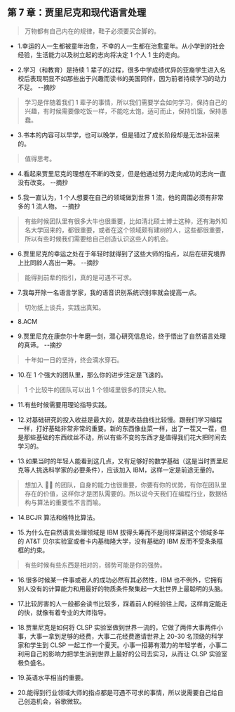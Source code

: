 ## 第 7 章：贾里尼克和现代语言处理

> 万物都有自己内在的规律，鞋子必须要买合脚的。

- 1.幸运的人一生都被童年治愈，不幸的人一生都在治愈童年。从小学到的社会经验，生活能力以及树立起的志向将决定 1 个人 1 生的走向。

- 2.学习（和教育）是持续 1 辈子的过程，很多中学成绩优异的亚裔学生进入名校后表现明显不如那些出于兴趣而读书的美国同伴，因为前者持续学习的动力不足。 --摘抄

> 学习是伴随着我们 1 辈子的事情，所以我们需要学会如何学习，保持自己的兴趣，有时候需要像吃饭一样，不能吃太饱，适可而止，保持饥饿，保持愚蠢。

- 3.书本的内容可以早学，也可以晚学，但是错过了成长阶段却是无法补回来的。

> 值得思考。

- 4.看起来贾里尼克的理想在不断的改变，但是他通过努力走向成功的志向一直没有改变。 --摘抄

- 5.我一直认为，1 个人想要在自己的领域做到世界 1 流，他的周围必须有非常多的 1 流人物。 --摘抄

> 有些时候团队里有很多大牛也很重要，比如清北硕士博士这种，还有海外知名大学回来的，都很重要，或者在这个领域颇有建树的人，这些都很重要，所以有些时候我们需要给自己创造认识这些人的机会。

- 6.贾里尼克的幸运之处在于年轻时就得到了这些大师的指点，以后在研究境界上比同龄人高出一筹。 --摘抄

> 能得到前辈的指引，真的是可遇不可求。

- 7.我每开除一名语言学家，我的语音识别系统识别率就会提高一点。

> 切勿纸上谈兵，实践出真知。

- 8.ACM

- 9.贾里尼克在康奈尔十年磨一剑，潜心研究信息论，终于悟出了自然语言处理的真谛。 --摘抄

> 十年如一日的坚持，终会滴水穿石。

- 10.在 1 个强大的团队里，那么你的进步注定是飞速的。

> 1 个比较牛的团队可以出 1 个领域里很多的顶尖人物。

- 11.有些时候需要用理论指导实践。

- 12.对基础研究的投入收益是最大的，就是收益曲线比较慢。跟我们学习编程一样，打好基础非常非常的重要。新的东西像韭菜一样，出了一茬又一茬，但是那些基础的东西纹丝不动，所以有些不变的东西才是值得我们花大把时间去学习的。

- 13.如果当时的年轻人能看到这几点，又有足够好的数学基础（这是当时贾里尼克等人挑选科学家的必要条件），应该加入 IBM，这样一定是前途无量的。

> 想加入 🐂🍺 的团队，自身的能力也很重要，你要有你的优势，有你在团队里存在的价值，这样你才是团队需要的。所以说今天我们在编程行业，数据结构与算法的重要性不言而喻。

- 14.BCJR 算法和维特比算法。

- 15.为什么在自然语言处理领域是 IBM 拔得头筹而不是同样深耕这个领域多年的 AT&T 贝尔实验室或者卡内基梅隆大学，没有基础的 IBM 反而不受条条框框的约束。

> 有些时候有些东西是相对的，弱势可能是你的强势。

- 16.很多时候某一件事或者人的成功必然有其必然性，IBM 也不例外，它拥有别人没有的计算能力和用最好的物质条件聚集起一大批世界上最聪明的头脑。

- 17.比较厉害的人一般都会读书比较多，踩着前人的经验往上爬，这样肯定能走的快，就像有着专业的大师指导。

- 18.贾里尼克是如何将 CLSP 实验室做到世界一流的，它做了两件大事两件小事，大事一拿到足够的经费，大事二花经费邀请世界上 20-30 名顶级的科学家和学生到 CLSP 一起工作一个夏天。小事一招募有潜力的年轻学者，小事二利用自己的影响力把学生派到世界上最好的公司去实习，从而让 CLSP 实验室极负盛名。

- 19.英语水平相当的重要。

- 20.能得到行业领域大师的指点都是可遇不可求的事情，所以说需要自己给自己创造机会，谷歌微软。
